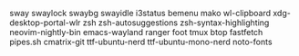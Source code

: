 sway
swaylock
swaybg
swayidle
i3status
bemenu
mako
wl-clipboard
xdg-desktop-portal-wlr
zsh
zsh-autosuggestions
zsh-syntax-highlighting
neovim-nightly-bin
emacs-wayland
ranger
foot
tmux
btop
fastfetch
pipes.sh
cmatrix-git
ttf-ubuntu-nerd
ttf-ubuntu-mono-nerd
noto-fonts

